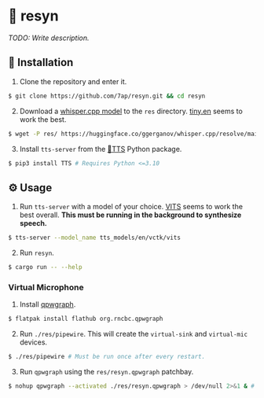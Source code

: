 # 💬 resyn

*TODO: Write description.*

## 🔧 Installation

1. Clone the repository and enter it.

```sh
$ git clone https://github.com/7ap/resyn.git && cd resyn
```

2. Download a [whisper.cpp model](https://huggingface.co/ggerganov/whisper.cpp) to the `res` directory. [tiny.en](https://huggingface.co/ggerganov/whisper.cpp/resolve/main/ggml-tiny.en.bin) seems to work the best.

```sh
$ wget -P res/ https://huggingface.co/ggerganov/whisper.cpp/resolve/main/ggml-tiny.en.bin
```

3. Install `tts-server` from the [🐸TTS](https://github.com/coqui-ai/tts) Python package.

```sh
$ pip3 install TTS # Requires Python <=3.10
```

## ⚙️ Usage

1. Run `tts-server` with a model of your choice. [VITS](https://arxiv.org/pdf/2106.06103.pdf) seems to work the best overall. **This must be running in the background to synthesize speech.**

```sh
$ tts-server --model_name tts_models/en/vctk/vits
```

2. Run `resyn`.

```sh
$ cargo run -- --help
```

### Virtual Microphone

1. Install [qpwgraph](https://github.com/rncbc/qpwgraph).

```sh
$ flatpak install flathub org.rncbc.qpwgraph
```

2. Run `./res/pipewire`. This will create the `virtual-sink` and `virtual-mic` devices.

```sh
$ ./res/pipewire # Must be run once after every restart.
```

3. Run `qpwgraph` using the `res/resyn.qpwgraph` patchbay.

```sh
$ nohup qpwgraph --activated ./res/resyn.qpwgraph > /dev/null 2>&1 & # Adding `--exclusive` after `--activated` will mute the synthesized voice in your default output device.
```
